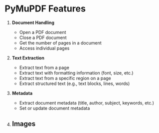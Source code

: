 # PyMuPDF Features

1. **Document Handling**
   - Open a PDF document
   - Close a PDF document
   - Get the number of pages in a document
   - Access individual pages

2. **Text Extraction**
   - Extract text from a page
   - Extract text with formatting information (font, size, etc.)
   - Extract text from a specific region on a page
   - Extract structured text (e.g., text blocks, lines, words)

3. **Metadata**
   - Extract document metadata (title, author, subject, keywords, etc.)
   - Set or update document metadata

4. **Images**
   -
